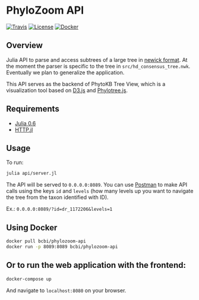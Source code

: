 # PhyloZoom API

[![Travis](https://img.shields.io/travis/bcbi/phylozoom-frontend.svg?style=flat-square)](https://travis-ci.org/bcbi/phylozoom-frontend)
[![License](https://img.shields.io/badge/license-MIT-orange.svg?style=flat-square)](https://github.com/bcbi/phylozoom-api/blob/master/LICENSE)
[![Docker](https://img.shields.io/badge/docker-latest-magenta.svg?style=flat-square)](https://hub.docker.com/r/fernandogelin/phylozoom-api/)


## Overview
Julia API to parse and access subtrees of a large tree in [newick format](https://en.wikipedia.org/wiki/Newick_format).
At the moment the parser is specific to the tree in `src/hd_consensus_tree.nwk`. Eventually we plan to generalize the application.

This API serves as the backend of PhytoKB Tree View, which is a visualization tool based on [D3.js](https://d3js.org/) and [Phylotree.js](https://github.com/veg/phylotree.js/wiki/phylotree.js-API).

## Requirements
- [Julia 0.6](https://julialang.org/downloads/)
- [HTTP.jl](https://github.com/JuliaWeb/HTTP.jl)

## Usage
To run:
```bash
julia api/server.jl
```

The API will be served to `0.0.0.0:8089`. You can use [Postman](https://www.getpostman.com/) to make API calls using the keys `id` and `levels` (how many levels up you want to navigate the tree from the taxon identified with ID).  

Ex.: `0.0.0.0:8089/?id=dr_1172206&levels=1`

## Using Docker

```bash
docker pull bcbi/phylozoom-api
docker run -p 8089:8089 bcbi/phylozoom-api
```

## Or to run the web application with the frontend:
```bash
docker-compose up
```
And navigate to `localhost:8080` on your browser.
